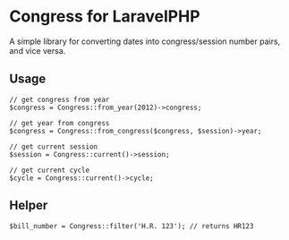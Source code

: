 # Congress for LaravelPHP

A simple library for converting dates into congress/session number pairs, and vice versa.

## Usage

```
// get congress from year
$congress = Congress::from_year(2012)->congress;

// get year from congress
$congress = Congress::from_congress($congress, $session)->year;

// get current session
$session = Congress::current()->session;

// get current cycle
$cycle = Congress::current()->cycle;
```

## Helper

```
$bill_number = Congress::filter('H.R. 123'); // returns HR123
```